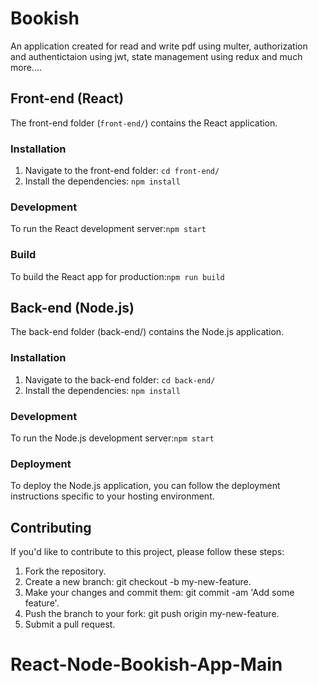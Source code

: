 # Bookish

An application created for read and write pdf using multer, authorization and authentictaion using jwt, state management using redux and much more....

## Front-end (React)

The front-end folder (`front-end/`) contains the React application.

### Installation

1. Navigate to the front-end folder: `cd front-end/`
2. Install the dependencies: `npm install`

### Development

To run the React development server:`npm start`

### Build 

To build the React app for production:`npm run build`

## Back-end (Node.js)

The back-end folder (back-end/) contains the Node.js application.

### Installation

1. Navigate to the back-end folder: `cd back-end/`
2. Install the dependencies: `npm install`

### Development

To run the Node.js development server:`npm start`

### Deployment

To deploy the Node.js application, you can follow the deployment instructions specific to your hosting environment.

## Contributing

If you'd like to contribute to this project, please follow these steps:

1. Fork the repository.
2. Create a new branch: git checkout -b my-new-feature.
3. Make your changes and commit them: git commit -am 'Add some feature'.
4. Push the branch to your fork: git push origin my-new-feature.
5. Submit a pull request.


# React-Node-Bookish-App-Main
